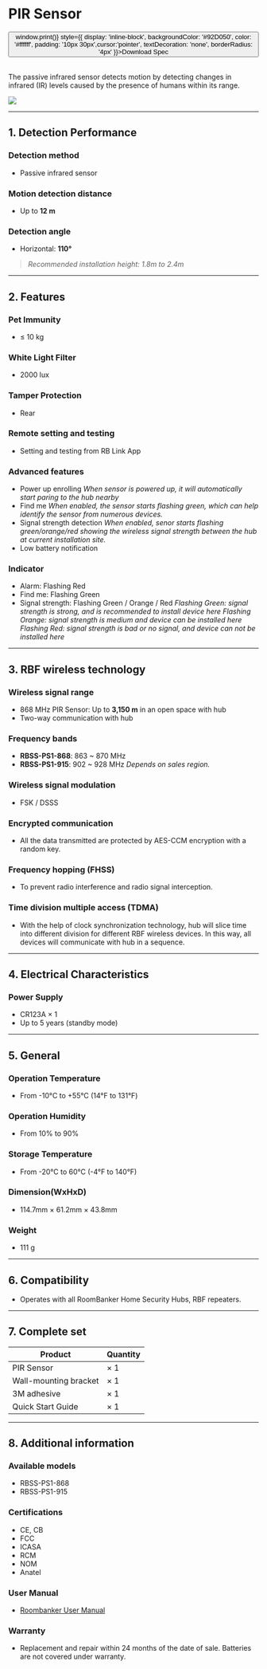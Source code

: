﻿# PIR Sensor
 
<div style={{textAlign: 'center'}}>
<button onClick={() => window.print()} style={{ display: 'inline-block', backgroundColor: '#92D050', color: '#ffffff', padding: '10px 30px',cursor:'pointer', textDecoration: 'none', borderRadius: '4px' }}>Download Spec</button>
</div>

<br />

The passive infrared sensor detects motion by detecting changes in infrared (IR) levels caused by the presence of humans within its range.

<p style={{textAlign:'center'}}>
<img src="https://dusunprj.oss-us-west-1.aliyuncs.com/roombanker/PIR.png" style={{zoom:'25%'}} />
</p>


------

## 1. Detection Performance

### Detection method

* Passive infrared sensor
### Motion detection distance

* Up to **12 m**

### Detection angle

* Horizontal: **110°**

> *Recommended installation height: 1.8m to 2.4m*

------

## 2. Features
### Pet Immunity

* ≤ 10 kg
### White Light Filter

* 2000 lux
### Tamper Protection

* Rear

### Remote setting and testing

* Setting and testing from RB Link App

### Advanced features

* Power up enrolling
  *When sensor is powered up, it will automatically start paring to the hub nearby*
* Find me
  *When enabled, the sensor starts flashing green, which can help identify the sensor from numerous devices.*
* Signal strength detection
  *When enabled, senor starts flashing green/orange/red showing the wireless signal strength between the hub at current installation site.* 
* Low battery notification

### Indicator

* Alarm: Flashing Red
* Find me: Flashing Green
* Signal strength: Flashing Green / Orange / Red
  *Flashing Green: signal strength is strong, and is recommended to install device here*
  *Flashing Orange: signal strength is medium and device can be installed here*
  *Flashing Red: signal strength is bad or no signal, and device can not be installed here*

------

## 3. RBF wireless technology

### Wireless signal range

* 868 MHz PIR Sensor: Up to **3,150 m** in an open space with hub
* Two-way communication with hub

### Frequency bands

* **RBSS-PS1-868**: 863 ~ 870 MHz
* **RBSS-PS1-915**: 902 ~ 928 MHz
  *Depends on sales region.*

### Wireless signal modulation

* FSK / DSSS

### Encrypted communication

* All the data transmitted are protected by AES-CCM encryption with a random key.

### Frequency hopping (FHSS)

* To prevent radio interference and radio signal interception.

### Time division multiple access (TDMA)

* With the help of clock synchronization technology, hub will slice time into different division for different RBF wireless devices. In this way, all devices will communicate with hub in a sequence.

------

## 4. Electrical Characteristics

### Power Supply

* CR123A × 1
* Up to 5 years (standby mode)

------

## 5. General

### Operation Temperature

* From -10°С to +55°С (14°F to 131°F)

### Operation Humidity

* From 10% to 90%

### Storage Temperature

* From -20°C to 60°C (-4°F to 140°F)

### Dimension(WxHxD)

* 114.7mm × 61.2mm × 43.8mm

### Weight

* 111 g

------

## 6. Compatibility

* Operates with all RoomBanker Home Security Hubs,  RBF repeaters.

------

## 7. Complete set

| Product               | Quantity |
| --------------------- | -------- |
| PIR Sensor            | × 1      |
| Wall-mounting bracket | × 1      |
| 3M adhesive           | × 1      |
| Quick Start Guide     | × 1      |



------

## 8. Additional information

### Available models

* RBSS-PS1-868
* RBSS-PS1-915

### Certifications

* CE, CB
* FCC
* ICASA
* RCM
* NOM
* Anatel



### User Manual

- [Roombanker User Manual](https://wiki.roombanker.com/user-manual)



### Warranty

* Replacement and repair within 24 months of the date of sale. Batteries are not covered under warranty.

